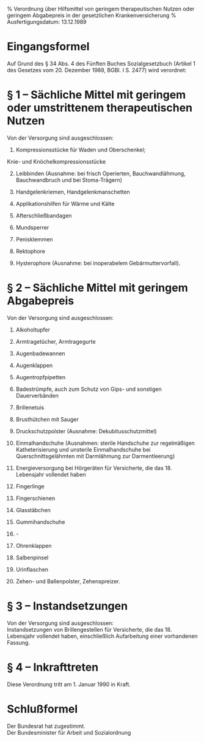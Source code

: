 % Verordnung über Hilfsmittel von geringem therapeutischen Nutzen oder geringem Abgabepreis in der gesetzlichen Krankenversicherung
% Ausfertigungsdatum: 13.12.1989
 
# Eingangsformel

Auf Grund des § 34 Abs. 4 des Fünften Buches Sozialgesetzbuch (Artikel 1 des Gesetzes vom 20. Dezember 1988, BGBl. I S. 2477) wird verordnet:

# § 1 – Sächliche Mittel mit geringem oder umstrittenem therapeutischen Nutzen

Von der Versorgung sind ausgeschlossen:

1. Kompressionsstücke für Waden und Oberschenkel;

Knie- und Knöchelkompressionsstücke

2. Leibbinden (Ausnahme: bei frisch Operierten, Bauchwandlähmung, Bauchwandbruch und bei Stoma-Trägern)

3. Handgelenkriemen, Handgelenkmanschetten

4. Applikationshilfen für Wärme und Kälte

5. Afterschließbandagen

6. Mundsperrer

7. Penisklemmen

8. Rektophore

9. Hysterophore (Ausnahme: bei inoperabelem Gebärmuttervorfall).

# § 2 – Sächliche Mittel mit geringem Abgabepreis

Von der Versorgung sind ausgeschlossen:

1. Alkoholtupfer

2. Armtragetücher, Armtragegurte

3. Augenbadewannen

4. Augenklappen

5. Augentropfpipetten

6. Badestrümpfe, auch zum Schutz von Gips- und sonstigen Dauerverbänden

7. Brillenetuis

8. Brusthütchen mit Sauger

9. Druckschutzpolster (Ausnahme: Dekubitusschutzmittel)

10. Einmalhandschuhe (Ausnahmen: sterile Handschuhe zur regelmäßigen Katheterisierung und unsterile Einmalhandschuhe bei Querschnittsgelähmten mit Darmlähmung zur Darmentleerung)

11. Energieversorgung bei Hörgeräten für Versicherte, die das 18. Lebensjahr vollendet haben

12. Fingerlinge

13. Fingerschienen

14. Glasstäbchen

15. Gummihandschuhe

16. \-

17. Ohrenklappen

18. Salbenpinsel

19. Urinflaschen

20. Zehen- und Ballenpolster, Zehenspreizer.

# § 3 – Instandsetzungen

Von der Versorgung sind ausgeschlossen:  
Instandsetzungen von Brillengestellen für Versicherte, die das 18. Lebensjahr vollendet haben, einschließlich Aufarbeitung einer vorhandenen Fassung.

# § 4 – Inkrafttreten

Diese Verordnung tritt am 1. Januar 1990 in Kraft.

# Schlußformel

Der Bundesrat hat zugestimmt.   
Der Bundesminister für Arbeit und Sozialordnung
